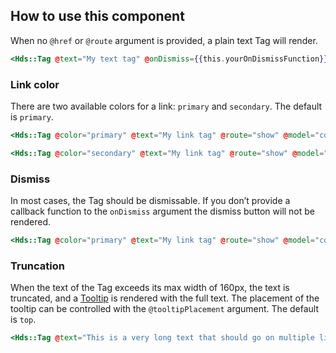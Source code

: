 ## How to use this component

When no `@href` or `@route` argument is provided, a plain text Tag will render.

```handlebars
<Hds::Tag @text="My text tag" @onDismiss={{this.yourOnDismissFunction}} />
```

### Link color

There are two available colors for a link: `primary` and `secondary`. The default is `primary`.

```handlebars
<Hds::Tag @color="primary" @text="My link tag" @route="show" @model="components/tag" @onDismiss={{this.yourOnDismissFunction}} />
```

```handlebars
<Hds::Tag @color="secondary" @text="My link tag" @route="show" @model="components/tag" @onDismiss={{this.yourOnDismissFunction}} />
```

### Dismiss

In most cases, the Tag should be dismissable. If you don’t provide a callback function to the `onDismiss` argument the dismiss button will not be rendered.

```handlebars
<Hds::Tag @color="primary" @text="My link tag" @route="show" @model="components/tag" />
```

### Truncation

When the text of the Tag exceeds its max width of 160px, the text is truncated, and a [Tooltip](/components/tooltip) is rendered with the full text. The placement of the tooltip can be controlled with the `@tooltipPlacement` argument. The default is `top`.

```handlebars
<Hds::Tag @text="This is a very long text that should go on multiple lines" @tooltipPlacement="right" />
```